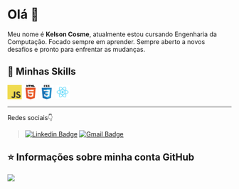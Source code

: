 # Olá 🖖

Meu nome é **Kelson Cosme**, atualmente estou cursando Engenharia da Computação.
Focado sempre em aprender. 
Sempre aberto a novos desafios e pronto para enfrentar as mudanças.

## 🚀 Minhas Skills
<code><img height="32" src="https://raw.githubusercontent.com/github/explore/80688e429a7d4ef2fca1e82350fe8e3517d3494d/topics/javascript/javascript.png" alt="Javascript"/></code>
<code><img height="32" src="https://raw.githubusercontent.com/github/explore/80688e429a7d4ef2fca1e82350fe8e3517d3494d/topics/html/html.png" alt="HTML5"/></code>
<code><img height="32" src="https://raw.githubusercontent.com/github/explore/80688e429a7d4ef2fca1e82350fe8e3517d3494d/topics/css/css.png" alt="CSS"/></code>
<code><img height="32" src="https://raw.githubusercontent.com/github/explore/80688e429a7d4ef2fca1e82350fe8e3517d3494d/topics/react/react.png" alt="React"/></code>

---

Redes sociais👇
> [![Linkedin Badge](https://img.shields.io/badge/-KelsonCosme-blue?style=flat-square&logo=Linkedin&logoColor=white&link=https://https://www.linkedin.com/in/kelson-cosme-7a073416b/)](https://www.linkedin.com/in/kelson-cosme-7a073416b/)
[![Gmail Badge](https://img.shields.io/badge/-kelsoncosme.dev@gmail.com-c14438?style=flat-square&logo=Gmail&logoColor=white&link=mailto:kelsoncosme.dev@gmail.com)](kelsoncosme.dev@gmail.com)

## ⭐ Informações sobre minha conta GitHub
<img align='left' src="https://github-readme-stats.vercel.app/api?username=kelson-cosme&show_icons=true&title_color=783c00&text_color=af552e&icon_color=783c00&bg_color=f8efd4&cache_seconds=2300">
